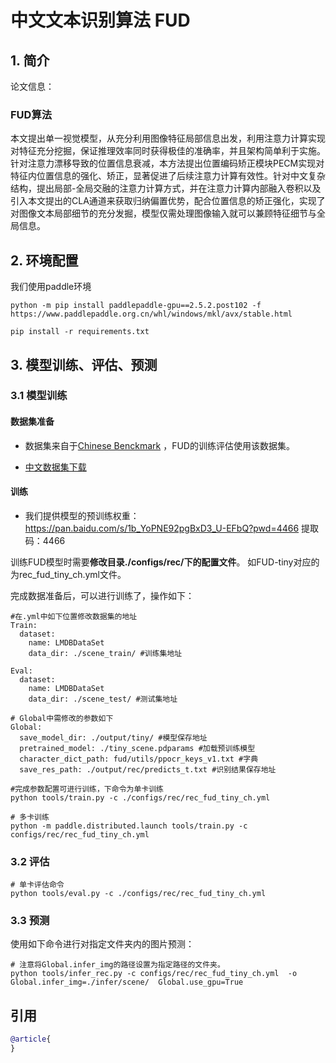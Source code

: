 # 中文文本识别算法 FUD

<a name="1"></a>
## 1. 简介

论文信息：

### FUD算法
本文提出单一视觉模型，从充分利用图像特征局部信息出发，利用注意力计算实现对特征充分挖掘，保证推理效率同时获得极佳的准确率，并且架构简单利于实施。针对注意力漂移导致的位置信息衰减，本方法提出位置编码矫正模块PECM实现对特征内位置信息的强化、矫正，显著促进了后续注意力计算有效性。针对中文复杂结构，提出局部-全局交融的注意力计算方式，并在注意力计算内部融入卷积以及引入本文提出的CLA通道来获取归纳偏置优势，配合位置信息的矫正强化，实现了对图像文本局部细节的充分发掘，模型仅需处理图像输入就可以兼顾特征细节与全局信息。
<a name="model"></a>

<a name="2"></a>
## 2. 环境配置
我们使用paddle环境
```
python -m pip install paddlepaddle-gpu==2.5.2.post102 -f https://www.paddlepaddle.org.cn/whl/windows/mkl/avx/stable.html

pip install -r requirements.txt
```

<a name="3"></a>
## 3. 模型训练、评估、预测

<a name="3-1"></a>
### 3.1 模型训练

#### 数据集准备
* 数据集来自于[Chinese Benckmark](https://arxiv.org/abs/2112.15093) ，FUD的训练评估使用该数据集。

* [中文数据集下载](https://github.com/fudanvi/benchmarking-chinese-text-recognition#download)

#### 训练

* 我们提供模型的预训练权重：https://pan.baidu.com/s/1b_YoPNE92pgBxD3_U-EFbQ?pwd=4466 
提取码：4466 

训练FUD模型时需要**修改目录./configs/rec/下的配置文件**。
如FUD-tiny对应的为rec_fud_tiny_ch.yml文件。

完成数据准备后，可以进行训练了，操作如下：
```shell
#在.yml中如下位置修改数据集的地址
Train:
  dataset:
    name: LMDBDataSet
    data_dir: ./scene_train/ #训练集地址
    
Eval:
  dataset:
    name: LMDBDataSet
    data_dir: ./scene_test/ #测试集地址
    
# Global中需修改的参数如下
Global:
  save_model_dir: ./output/tiny/ #模型保存地址
  pretrained_model: ./tiny_scene.pdparams #加载预训练模型
  character_dict_path: fud/utils/ppocr_keys_v1.txt #字典
  save_res_path: ./output/rec/predicts_t.txt #识别结果保存地址

#完成参数配置可进行训练，下命令为单卡训练
python tools/train.py -c ./configs/rec/rec_fud_tiny_ch.yml

# 多卡训练
python -m paddle.distributed.launch tools/train.py -c configs/rec/rec_fud_tiny_ch.yml
```

<a name="3-2"></a>
### 3.2 评估


```shell
# 单卡评估命令
python tools/eval.py -c ./configs/rec/rec_fud_tiny_ch.yml
```

<a name="3-3"></a>
### 3.3 预测

使用如下命令进行对指定文件夹内的图片预测：
```shell
# 注意将Global.infer_img的路径设置为指定路径的文件夹。
python tools/infer_rec.py -c configs/rec/rec_fud_tiny_ch.yml  -o  Global.infer_img=./infer/scene/  Global.use_gpu=True
```

<a name="4"></a>



## 引用

```bibtex
@article{
}
```
